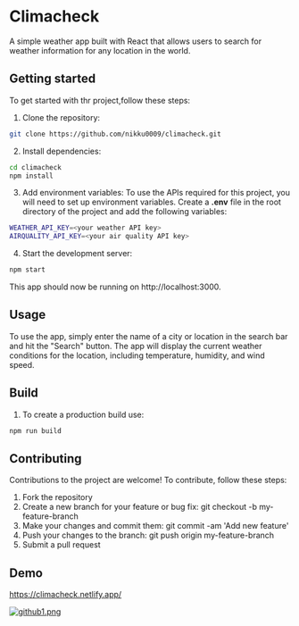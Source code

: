
# Climacheck

A simple weather app built with React that allows users to search for weather information for any location in the world.



## Getting started

To get started with thr project,follow these steps:

1. Clone the repository:
```bash
git clone https://github.com/nikku0009/climacheck.git
```

2. Install dependencies:
```bash
cd climacheck
npm install 
```

3. Add environment variables:
To use the APIs required for this project, you will need to set up environment variables. Create a **.env** file in the root directory of the project and add the following variables:
```bash 
WEATHER_API_KEY=<your weather API key>
AIRQUALITY_API_KEY=<your air quality API key>
```

4. Start the development server:
```bash 
npm start
```
This app should now be running on http://localhost:3000.



## Usage 

To use the app, simply enter the name of a city or location in the search bar and hit the "Search" button. The app will display the current weather conditions for the location, including temperature, humidity, and wind speed.




## Build

1. To create a production build use:
```bash 
npm run build
```



## Contributing

Contributions to the project are welcome! To contribute, follow these steps:

1. Fork the repository
2. Create a new branch for your feature or bug fix: git checkout -b my-feature-branch
3. Make your changes and commit them: git commit -am 'Add new feature'
4. Push your changes to the branch: git push origin my-feature-branch
5. Submit a pull request

## Demo
https://climacheck.netlify.app/

[![github1.png](https://i.postimg.cc/C5yMz0qN/github1.png)](https://postimg.cc/34BQcP94)


